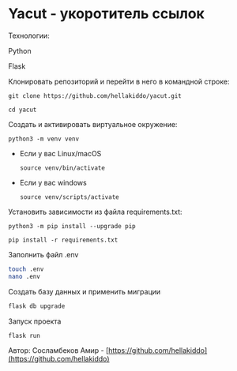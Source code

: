 # Yacut - укоротитель ссылок

Технологии:

Python

Flask


Клонировать репозиторий и перейти в него в командной строке:

```
git clone https://github.com/hellakiddo/yacut.git
```

```
cd yacut
```

Cоздать и активировать виртуальное окружение:

```
python3 -m venv venv
```

* Если у вас Linux/macOS

    ```
    source venv/bin/activate
    ```

* Если у вас windows

    ```
    source venv/scripts/activate
    ```

Установить зависимости из файла requirements.txt:

```
python3 -m pip install --upgrade pip
```

```
pip install -r requirements.txt
```

Заполнить файл .env
``` bash
touch .env
nano .env
```

Создать базу данных и применить миграции
``` bash
flask db upgrade
```

Запуск проекта
``` bash
flask run
```

Автор: 
Сосламбеков Амир - [https://github.com/hellakiddo](https://github.com/hellakiddo)